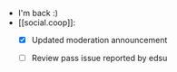 - I'm back :)
- [[social.coop]]:
    - [x] Updated moderation announcement
    - [ ] Review pass issue reported by edsu

